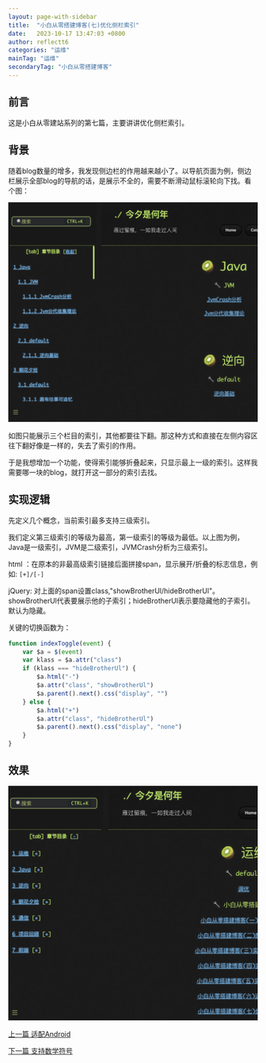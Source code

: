 ```yaml
---
layout: page-with-sidebar
title:  "小白从零搭建博客(七)优化侧栏索引"
date:   2023-10-17 13:47:03 +0800
author: reflectt6
categories: "运维"
mainTag: "运维"
secondaryTag: "小白从零搭建博客"
---
```


## 前言

这是小白从零建站系列的第七篇，主要讲讲优化侧栏索引。

## 背景

随着blog数量的增多，我发现侧边栏的作用越来越小了。以导航页面为例，侧边栏展示全部blog的导航的话，是展示不全的，需要不断滑动鼠标滚轮向下找。看个图：

![image-20231017142753656](/assets/images/2023-10-17-小白从零搭建博客(七)优化侧栏索引//image-20231017142753656.png)

如图只能展示三个栏目的索引，其他都要往下翻。那这种方式和直接在左侧内容区往下翻好像是一样的，失去了索引的作用。

于是我想增加一个功能，使得索引能够折叠起来，只显示最上一级的索引。这样我需要哪一块的blog，就打开这一部分的索引去找。

## 实现逻辑

先定义几个概念，当前索引最多支持三级索引。

我们定义第三级索引的等级为最高，第一级索引的等级为最低。以上图为例，Java是一级索引，JVM是二级索引，JVMCrash分析为三级索引。

html ：在原本的非最高级索引链接后面拼接span，显示展开/折叠的标志信息，例如: `[+]/[-]`

jQuery: 对上面的span设置class,"showBrotherUl/hideBrotherUl"。showBrotherUl代表要展示他的子索引；hideBrotherUl表示要隐藏他的子索引。默认为隐藏。

关键的切换函数为：

```js
function indexToggle(event) {
    var $a = $(event)
    var klass = $a.attr("class")
    if (klass === "hideBrotherUl") {
        $a.html("-")
        $a.attr("class", "showBrotherUl")
        $a.parent().next().css("display", "")
    } else {
        $a.html("+")
        $a.attr("class", "hideBrotherUl")
        $a.parent().next().css("display", "none")
    }
}
```

## 效果

![image-20231017145217414](/assets/images/2023-10-17-小白从零搭建博客(七)优化侧栏索引//image-20231017145217414.png)

[上一篇 适配Android](/运维/2023/10/04/小白从零搭建博客(六)适配Android.html)

[下一篇 支持数学符号](/运维/2023/11/22/小白从零搭建博客(八)支持数学符号.html)











